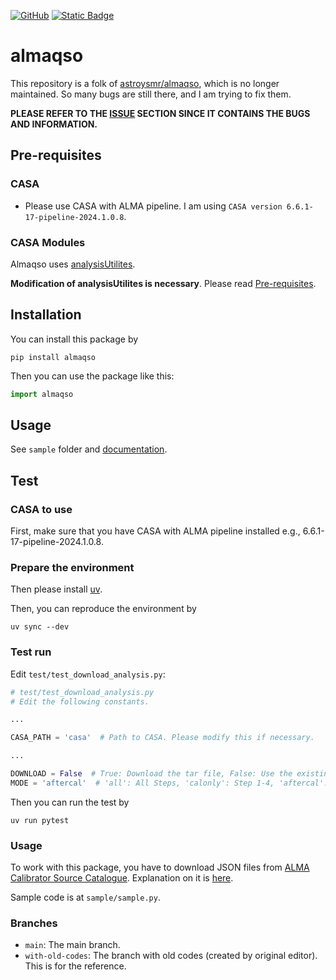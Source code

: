 <a href='https://github.com/akimasanishida/almaqso' target="_blank"><img alt='GitHub' src='https://img.shields.io/badge/GitHub_Repository-100000?style=flat&logo=GitHub&logoColor=white&labelColor=black&color=FFFFFF'/></a>
[![Static Badge](https://img.shields.io/badge/docs-GitHub%20Pages-blue?logo=GitHub)](https://akimasanishida.github.io/almaqso/)

# almaqso

This repository is a folk of [astroysmr/almaqso](https://github.com/astroysmr/almaqso), which is no longer maintained.
So many bugs are still there, and I am trying to fix them.

**PLEASE REFER TO THE [ISSUE](https://github.com/skrbcr/almaqso/issues) SECTION SINCE IT CONTAINS THE BUGS AND INFORMATION.**

## Pre-requisites

### CASA

- Please use CASA with ALMA pipeline. I am using `CASA version 6.6.1-17-pipeline-2024.1.0.8`.

### CASA Modules

Almaqso uses [analysisUtilites](https://zenodo.org/records/13887809).

**Modification of analysisUtilites is necessary**.
Please read [Pre-requisites](PreRequisites.md).

## Installation

You can install this package by

```shell
pip install almaqso
```

Then you can use the package like this:

```python
import almaqso
```

## Usage

See `sample` folder and [documentation](https://skrbcr.github.io/almaqso/).

## Test

### CASA to use

First, make sure that you have CASA with ALMA pipeline installed e.g., 6.6.1-17-pipeline-2024.1.0.8.

### Prepare the environment

Then please install [uv](https://github.com/astral-sh/uv).

Then, you can reproduce the environment by

```shell
uv sync --dev
```

### Test run

Edit `test/test_download_analysis.py`:

```python
# test/test_download_analysis.py
# Edit the following constants.

...

CASA_PATH = 'casa'  # Path to CASA. Please modify this if necessary.

...

DOWNLOAD = False  # True: Download the tar file, False: Use the existing tar file
MODE = 'aftercal'  # 'all': All Steps, 'calonly': Step 1-4, 'aftercal': Step 5-8 of analysis
```

Then you can run the test by

```
uv run pytest
```

### Usage

To work with this package, you have to download JSON files from [ALMA Calibrator Source Catalogue](https://almascience.nao.ac.jp/sc/).
Explanation on it is [here](https://almascience.nao.ac.jp/alma-data/calibrator-catalogue).

Sample code is at `sample/sample.py`.

### Branches

- `main`: The main branch.
- `with-old-codes`: The branch with old codes (created by original editor). This is for the reference.
